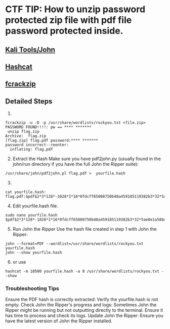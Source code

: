 # CTF TIP: How to unzip password protected zip file with pdf file password protected inside.
## [Kali Tools/John](https://www.kali.org/tools/john/)
## [Hashcat](https://hashcat.net/wiki/doku.php?id=example_hashes)
## [fcrackzip](https://www.kali.org/tools/fcrackzip/)

## Detailed Steps

1. 
```
fcrackzip -u -D -p /usr/share/wordlists/rockyou.txt <file.zip>  
PASSWORD FOUND!!!!: pw == **** *******
 unzip flag.zip
Archive:  flag.zip
[flag.zip] flag.pdf password:**** *******
password incorrect--reenter:
  inflating: flag.pdf
```

2.  Extract the Hash
Make sure you have pdf2john.py (usually found in the john/run directory if you have the full John the Ripper suite):

``` 
/usr/share/john/pdf2john.pl flag.pdf >  yourfile.hash
```

3. 

``` 
cat yourfile.hash: 
flag.pdf:$pdf$2*3*128*-1028*1*16*0fdcff65008750b48a459185119382b3*32*5ae0e1a58bd50f14924e2750cfc0ae 
```

4. Edit yourfile.hash file.

```
sudo nano yourfile.hash $pdf$2*3*128*-1028*1*16*0fdcff65008750b48a459185119382b3*32*5ae0e1a58bd50f14924e2750cfc0ae
```

5. Run John the Ripper
Use the hash file created in step 1 with John the Ripper:

 ```
 john --format=PDF --wordlist=/usr/share/wordlists/rockyou.txt yourfile.hash
 john --show yourfile.hash
 ```
 
6. or use 
```
hashcat -m 10500 yourfile.hash -a 0 /usr/share/wordlists/rockyou.txt --show
```

### Troubleshooting Tips
Ensure the PDF hash is correctly extracted: Verify the yourfile.hash is not empty.
Check John the Ripper's progress and logs: Sometimes John the Ripper might be running but not outputting directly to the terminal. Ensure it has time to process and check its logs.
Update John the Ripper: Ensure you have the latest version of John the Ripper installed.


